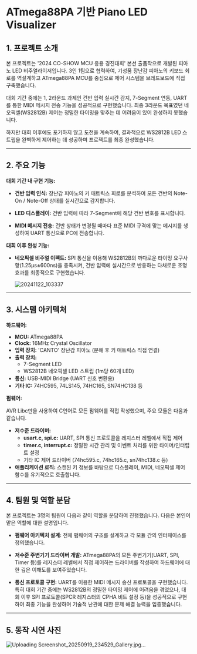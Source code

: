 # ATmega88PA 기반 Piano LED Visualizer

## 1. 프로젝트 소개

본 프로젝트는 '2024 CO-SHOW MCU 응용 경진대회' 본선 출품작으로 개발된 피아노 LED 비주얼라이저입니다. 3인 1팀으로 협력하여, 기성품 장난감 피아노의 키보드 회로를 역설계하고 ATmega88PA MCU를 중심으로 제어 시스템을 브레드보드에 직접 구축했습니다.

대회 기간 중에는 1, 2라운드 과제인 건반 입력 실시간 감지, 7-Segment 연동, UART를 통한 MIDI 메시지 전송 기능을 성공적으로 구현했습니다. 최종 3라운드 목표였던 네오픽셀(WS2812B) 제어는 정밀한 타이밍을 맞추는 데 어려움이 있어 완성하지 못했습니다.

하지만 대회 이후에도 포기하지 않고 도전을 계속하여, 결과적으로 WS2812B LED 스트립을 완벽하게 제어하는 데 성공하며 프로젝트를 최종 완성했습니다.

---

## 2. 주요 기능

**대회 기간 내 구현 기능:**

  * **건반 입력 인식:** 장난감 피아노의 키 매트릭스 회로를 분석하여 모든 건반의 Note-On / Note-Off 상태를 실시간으로 감지합니다. 

  * **LED 디스플레이:** 건반 입력에 따라 7-Segment에 해당 건반 번호를 표시합니다. 

  * **MIDI 메시지 전송:** 건반 상태가 변경될 때마다 표준 MIDI 규격에 맞는 메시지를 생성하여 UART 통신으로 PC에 전송합니다. 

**대회 이후 완성 기능:**

  * **네오픽셀 비주얼 이펙트:** SPI 통신을 이용해 WS2812B의 까다로운 타이밍 요구사항(1.25μs±600ns)을 충족시켜, 건반 입력에 실시간으로 반응하는 다채로운 조명 효과를 최종적으로 구현했습니다.

    ![20241122_103337](https://github.com/user-attachments/assets/ad6f18d7-85e7-4e96-9b66-a073e9311038)


---

## 3. 시스템 아키텍처

**하드웨어:**

  * **MCU:** ATmega88PA
  * **Clock:** 16MHz Crystal Oscillator 
  * **입력 장치:** 'CANTO' 장난감 피아노 (분해 후 키 매트릭스 직접 연결)
  * **출력 장치:**
    * 7-Segment LED
    * WS2812B 네오픽셀 LED 스트립 (1m당 60개 LED) 
  * **통신:** USB-MIDI Bridge (UART 신호 변환용)
  * **기타 IC:** 74HC595, 74LS145, 74HC165, SN74HC138 등

**펌웨어:** 

AVR Libc만을 사용하여 C언어로 모든 펌웨어를 직접 작성했으며, 주요 모듈은 다음과 같습니다.

  * **저수준 드라이버:**
    * **usart.c, spi.c:** UART, SPI 통신 프로토콜을 레지스터 레벨에서 직접 제어
    * **timer.c, interrupt.c:** 정밀한 시간 관리 및 이벤트 처리를 위한 타이머/인터럽트 설정
    * 기타 IC 제어 드라이버 (74hc595.c, 74hc165.c, sn74hc138.c 등)
  * **애플리케이션 로직:** 스캔된 키 정보를 바탕으로 디스플레이, MIDI, 네오픽셀 제어 함수를 유기적으로 호출합니다.

--- 

## 4. 팀원 및 역할 분담

본 프로젝트는 3명의 팀원이 다음과 같이 역할을 분담하여 진행했습니다. 다음은 본인이 맡은 역할에 대한 설명입니다. 

  * **펌웨어 아키텍처 설계:** 전체 펌웨어의 구조를 설계하고 각 모듈 간의 인터페이스를 정의했습니다.

  * **저수준 주변기기 드라이버 개발:** ATmega88PA의 모든 주변기기(UART, SPI, Timer 등)를 레지스터 레벨에서 직접 제어하는 드라이버를 작성하여 하드웨어에 대한 깊은 이해도를 보여주었습니다.

  * **통신 프로토콜 구현:** UART를 이용한 MIDI 메시지 송신 프로토콜을 구현했습니다. 특히 대회 기간 중에는 WS2812B의 정밀한 타이밍 제어에 어려움을 겪었으나, 대회 이후 SPI 프로토콜(SPCR 레지스터의 CPHA 비트 설정 등)을 성공적으로 구현하여 최종 기능을 완성하며 기술적 난관에 대한 문제 해결 능력을 입증했습니다.

---

## 5. 동작 시연 사진

![Uploading Screenshot_20250919_234529_Gallery.jpg…]()

